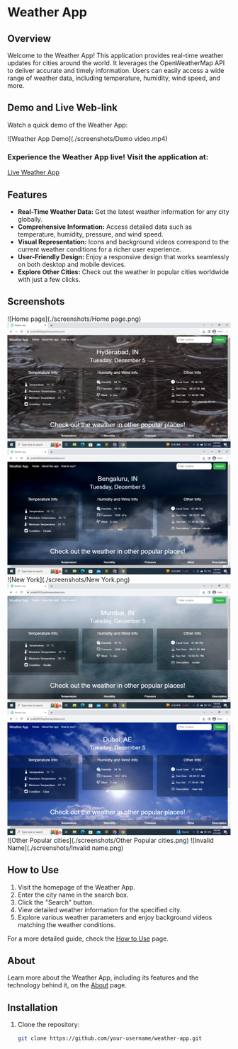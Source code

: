 # Weather App

## Overview

Welcome to the Weather App! This application provides real-time weather updates for cities around the world. It leverages the OpenWeatherMap API to deliver accurate and timely information. Users can easily access a wide range of weather data, including temperature, humidity, wind speed, and more.

## Demo and Live Web-link

Watch a quick demo of the Weather App:

![Weather App Demo](./screenshots/Demo video.mp4)

### Experience the Weather App live! Visit the application at:

[Live Weather App](https://pratik00528.pythonanywhere.com/)

## Features

- **Real-Time Weather Data:** Get the latest weather information for any city globally.
- **Comprehensive Information:** Access detailed data such as temperature, humidity, pressure, and wind speed.
- **Visual Representation:** Icons and background videos correspond to the current weather conditions for a richer user experience.
- **User-Friendly Design:** Enjoy a responsive design that works seamlessly on both desktop and mobile devices.
- **Explore Other Cities:** Check out the weather in popular cities worldwide with just a few clicks.

## Screenshots

![Home page](./screenshots/Home page.png)
![Hyderabad](./screenshots/Hyderabad.png)
![Banglaore](./screenshots/Bangalore.png)
![New York](./screenshots/New York.png)
![Mumbai](./screenshots/Mumbai.png)
![Dubai](./screenshots/Dubai.png)
![Other Popular cities](./screenshots/Other Popular cities.png)
![Invalid Name](./screenshots/Invalid name.png)

<!-- Add more screenshots if necessary -->

## How to Use

1. Visit the homepage of the Weather App.
2. Enter the city name in the search box.
3. Click the "Search" button.
4. View detailed weather information for the specified city.
5. Explore various weather parameters and enjoy background videos matching the weather conditions.

For a more detailed guide, check the [How to Use](https://pratik00528.pythonanywhere.com/how_to_use) page.

## About

Learn more about the Weather App, including its features and the technology behind it, on the [About](https://pratik00528.pythonanywhere.com/about) page.

## Installation

1. Clone the repository:

   ```bash
   git clone https://github.com/your-username/weather-app.git
